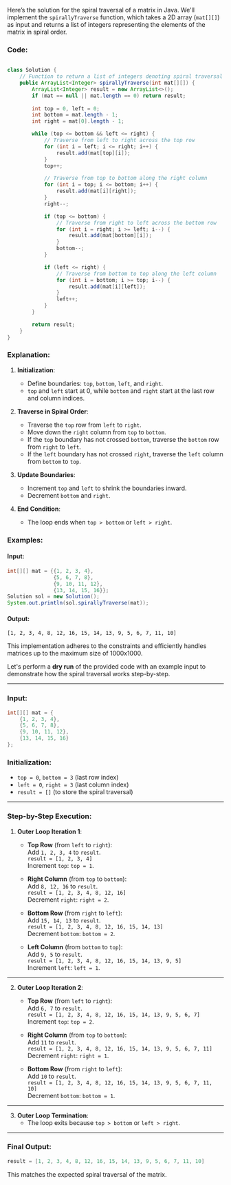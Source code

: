 Here’s the solution for the spiral traversal of a matrix in Java. We'll implement the `spirallyTraverse` function, which takes a 2D array (`mat[][]`) as input and returns a list of integers representing the elements of the matrix in spiral order. 

### Code:

```java

class Solution {
    // Function to return a list of integers denoting spiral traversal of matrix.
    public ArrayList<Integer> spirallyTraverse(int mat[][]) {
        ArrayList<Integer> result = new ArrayList<>();
        if (mat == null || mat.length == 0) return result;
        
        int top = 0, left = 0;
        int bottom = mat.length - 1;
        int right = mat[0].length - 1;

        while (top <= bottom && left <= right) {
            // Traverse from left to right across the top row
            for (int i = left; i <= right; i++) {
                result.add(mat[top][i]);
            }
            top++;

            // Traverse from top to bottom along the right column
            for (int i = top; i <= bottom; i++) {
                result.add(mat[i][right]);
            }
            right--;

            if (top <= bottom) {
                // Traverse from right to left across the bottom row
                for (int i = right; i >= left; i--) {
                    result.add(mat[bottom][i]);
                }
                bottom--;
            }

            if (left <= right) {
                // Traverse from bottom to top along the left column
                for (int i = bottom; i >= top; i--) {
                    result.add(mat[i][left]);
                }
                left++;
            }
        }

        return result;
    }
}
```

### Explanation:
1. **Initialization**:
   - Define boundaries: `top`, `bottom`, `left`, and `right`.
   - `top` and `left` start at 0, while `bottom` and `right` start at the last row and column indices.

2. **Traverse in Spiral Order**:
   - Traverse the `top` row from `left` to `right`.
   - Move down the `right` column from `top` to `bottom`.
   - If the `top` boundary has not crossed `bottom`, traverse the `bottom` row from `right` to `left`.
   - If the `left` boundary has not crossed `right`, traverse the `left` column from `bottom` to `top`.

3. **Update Boundaries**:
   - Increment `top` and `left` to shrink the boundaries inward.
   - Decrement `bottom` and `right`.

4. **End Condition**:
   - The loop ends when `top > bottom` or `left > right`.

### Examples:

#### Input:
```java
int[][] mat = {{1, 2, 3, 4}, 
               {5, 6, 7, 8}, 
               {9, 10, 11, 12}, 
               {13, 14, 15, 16}};
Solution sol = new Solution();
System.out.println(sol.spirallyTraverse(mat));
```

#### Output:
```
[1, 2, 3, 4, 8, 12, 16, 15, 14, 13, 9, 5, 6, 7, 11, 10]
```

This implementation adheres to the constraints and efficiently handles matrices up to the maximum size of 1000x1000.



Let's perform a **dry run** of the provided code with an example input to demonstrate how the spiral traversal works step-by-step.

---

### Input:

```java
int[][] mat = {
    {1, 2, 3, 4},
    {5, 6, 7, 8},
    {9, 10, 11, 12},
    {13, 14, 15, 16}
};
```

### Initialization:

- `top = 0`, `bottom = 3` (last row index)
- `left = 0`, `right = 3` (last column index)
- `result = []` (to store the spiral traversal)

---

### Step-by-Step Execution:

1. **Outer Loop Iteration 1**:
   - **Top Row** (from `left` to `right`):  
     Add `1, 2, 3, 4` to `result`.  
     `result = [1, 2, 3, 4]`  
     Increment `top`: `top = 1`.

   - **Right Column** (from `top` to `bottom`):  
     Add `8, 12, 16` to `result`.  
     `result = [1, 2, 3, 4, 8, 12, 16]`  
     Decrement `right`: `right = 2`.

   - **Bottom Row** (from `right` to `left`):  
     Add `15, 14, 13` to `result`.  
     `result = [1, 2, 3, 4, 8, 12, 16, 15, 14, 13]`  
     Decrement `bottom`: `bottom = 2`.

   - **Left Column** (from `bottom` to `top`):  
     Add `9, 5` to `result`.  
     `result = [1, 2, 3, 4, 8, 12, 16, 15, 14, 13, 9, 5]`  
     Increment `left`: `left = 1`.

---

2. **Outer Loop Iteration 2**:
   - **Top Row** (from `left` to `right`):  
     Add `6, 7` to `result`.  
     `result = [1, 2, 3, 4, 8, 12, 16, 15, 14, 13, 9, 5, 6, 7]`  
     Increment `top`: `top = 2`.

   - **Right Column** (from `top` to `bottom`):  
     Add `11` to `result`.  
     `result = [1, 2, 3, 4, 8, 12, 16, 15, 14, 13, 9, 5, 6, 7, 11]`  
     Decrement `right`: `right = 1`.

   - **Bottom Row** (from `right` to `left`):  
     Add `10` to `result`.  
     `result = [1, 2, 3, 4, 8, 12, 16, 15, 14, 13, 9, 5, 6, 7, 11, 10]`  
     Decrement `bottom`: `bottom = 1`.

---

3. **Outer Loop Termination**:
   - The loop exits because `top > bottom` or `left > right`.

---

### Final Output:

```java
result = [1, 2, 3, 4, 8, 12, 16, 15, 14, 13, 9, 5, 6, 7, 11, 10]
```

This matches the expected spiral traversal of the matrix.